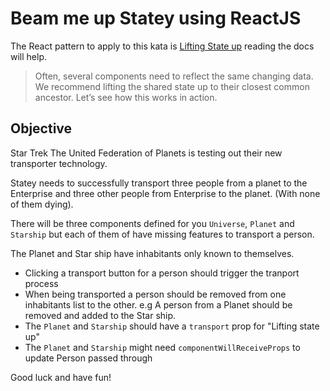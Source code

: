 # Beam me up Statey using ReactJS

The React pattern to apply to this kata is [Lifting State up](https://reactjs.org/docs/lifting-state-up.html) reading the docs will help.

> Often, several components need to reflect the same changing data. We recommend lifting the shared state up to their closest common ancestor. Let’s see how this works in action.

## Objective

Star Trek The United Federation of Planets is testing out their new transporter technology.

Statey needs to successfully transport three people from a planet to the Enterprise and three other people from Enterprise to the planet. (With none of them dying).

There will be three components defined for you `Universe`, `Planet` and `Starship` but each of them of have missing features to transport a person.

The Planet and Star ship have inhabitants only known to themselves.

- Clicking a transport button for a person should trigger the tranport process
- When being transported a person should be removed from one inhabitants list to the other. e.g A person from a Planet should be removed and added to the Star ship.
- The `Planet` and `Starship` should have a `transport` prop for "Lifting state up"
- The `Planet` and `Starship` might need `componentWillReceiveProps` to update Person passed through

Good luck and have fun!
